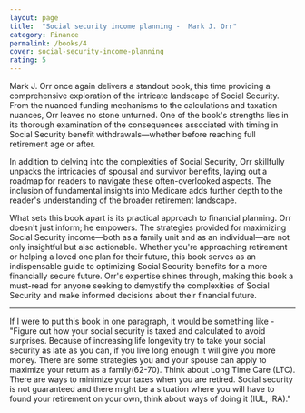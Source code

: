 ```yaml
---
layout: page
title:  "Social security income planning -  Mark J. Orr"
category: Finance
permalink: /books/4
cover: social-security-income-planning
rating: 5
---
```

Mark J. Orr once again delivers a standout book, this time providing a comprehensive exploration
of the intricate landscape of Social Security. From the nuanced funding mechanisms to the calculations
and taxation nuances, Orr leaves no stone unturned. One of the book's strengths lies in its thorough
examination of the consequences associated with timing in Social Security benefit withdrawals—whether
before reaching full retirement age or after.

In addition to delving into the complexities of Social Security, Orr skillfully unpacks the intricacies
of spousal and survivor benefits, laying out a roadmap for readers to navigate these often-overlooked aspects.
The inclusion of fundamental insights into Medicare adds further depth to the reader's understanding of
the broader retirement landscape.

What sets this book apart is its practical approach to financial planning. Orr doesn't just inform;
he empowers. The strategies provided for maximizing Social Security income—both as a family unit and
as an individual—are not only insightful but also actionable. Whether you're approaching retirement or
helping a loved one plan for their future, this book serves as an indispensable guide to optimizing
Social Security benefits for a more financially secure future. Orr's expertise shines through, making 
this book a must-read for anyone seeking to demystify the complexities of Social Security and make
informed decisions about their financial future.

<hr>

If I were to put this book in one paragraph, it would be something like - "Figure out how your social security
is taxed and calculated to avoid surprises. Because of increasing life longevity try to take your social security
as late as you can, if you live long enough it will give you more money. There are some strategies you and your
spouse can apply to maximize your return as a family(62-70). Think about Long Time Care (LTC). There are ways to minimize
your taxes when you are retired. Social security is not guaranteed and there might be a situation where you will
have to found your retirement on your own, think about ways of doing it (IUL, IRA)."